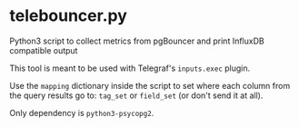 # telebouncer.py

Python3 script to collect metrics from pgBouncer and print InfluxDB compatible output

This tool is meant to be used with Telegraf's `inputs.exec` plugin.

Use the `mapping` dictionary inside the script to set where each column from the query results go to: `tag_set` or `field_set` (or don't send it at all).

Only dependency is `python3-psycopg2`.
